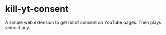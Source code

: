 # kill-yt-consent

A simple web extension to get rid of consent on YouTube pages. Then plays video if any.
